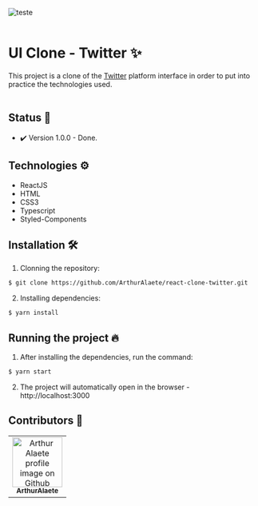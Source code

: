 ![teste](https://user-images.githubusercontent.com/54222632/140998326-faa6d297-cb27-45a3-955c-de7ef5f8b637.gif)
<br>
<br>
# UI Clone - Twitter ✨

This project is a clone of the [Twitter](https://twitter.com/) platform interface in order to put into practice the technologies used.
<br>
<br>

## Status 🎯

- ✔️ Version 1.0.0 - Done.

## Technologies ⚙️

- ReactJS
- HTML 
- CSS3
- Typescript
- Styled-Components

## Installation 🛠️

1. Clonning the repository:

```bash
$ git clone https://github.com/ArthurAlaete/react-clone-twitter.git
```
2. Installing dependencies:

```bash
$ yarn install
```

## Running the project 🔥

1. After installing the dependencies, run the command:
```bash
$ yarn start
``` 
2. The project will automatically open in the browser - http://localhost:3000

## Contributors 🤝
<table>
  <tr>
    <td align="center">
      <a href="http://github.com/ArthurAlaete">
        <img src="https://avatars.githubusercontent.com/ArthurAlaete" width="100px;" alt="Arthur Alaete profile image on Github"/><br>
        <sub>
          <b>ArthurAlaete</b>
        </sub>
      </a>
    </td>
  </tr>
</table>
